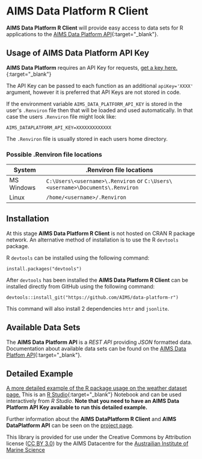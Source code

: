 AIMS Data Platform R Client
==========================

__AIMS Data Platform R Client__ will provide easy access to data sets for R applications to the [AIMS Data Platform API](https://aims.github.io/data-platform){:target="_blank"}.

Usage of AIMS Data Platform API Key
----------------------------------

__AIMS Data Platform__ requires an API Key for requests, [get a key here.](https://aims.github.io/data-platform/key-request){:target="_blank"}

The API Key can be passed to each function as an additional `apiKey='XXXX'` argument, however it is preferred that API Keys are not stored in code.

If the environment variable `AIMS_DATA_PLATFORM_API_KEY` is stored in the user's `.Renviron` file then that will be loaded and used automatically.  In that case the users `.Renviron` file might look like:

```
AIMS_DATAPLATFORM_API_KEY=XXXXXXXXXXXXX

```
The `.Renviron` file is usually stored in each users home directory.

### Possible .Renviron file locations

System     | .Renviron file locations
-----------|-------------------------
MS Windows | `C:\Users\<username>\.Renviron`  or `C:\Users\<username>\Documents\.Renviron`
Linux      | `/home/<username>/.Renviron`

Installation
------------

At this stage __AIMS Data Platform R Client__ is not hosted on CRAN R package network.
An alternative method of installation is to use the R `devtools` package.

R `devtools` can be installed using the following command:

```
install.packages("devtools")
```

After `devtools` has been installed the __AIMS Data Platform R Client__ can be installed directly
from GitHub using the following command:

```
devtools::install_git("https://github.com/AIMS/data-platform-r")
```

This command will also install 2 dependencies `httr` and `jsonlite`.


Available Data Sets
-------------------

The __AIMS Data Platform API__ is a *REST API* providing *JSON* formatted data.  Documentation about available data sets can be found on the [AIMS Data Platfom API](https://aims.github.io/data-platform){:target="_blank"}.

Detailed Example
----------------

[A more detailed example of the R package usage on the weather dataset page.](10.25845/5c09bf93f315d/example-1.nb.html)  This is an [R Studio](https://www.rstudio.com/){:target="_blank"} Notebook and can be used interactively from *R Studio*.  __Note that you need to have an AIMS Data Platform API Key available to run this detailed example.__


Further information about the __AIMS DataPlatform R Client__ and __AIMS DataPlatform API__ can be seen on the [project page](https://aims.github.io/data-platform-r).

This library is provided for use under the Creative Commons by Attribution license ([CC BY 3.0](https://creativecommons.org/licenses/by/3.0/au/legalcode)) by the AIMS Datacentre for the [Austrailian Institute of Marine Science](https://www.aims.gov.au)
